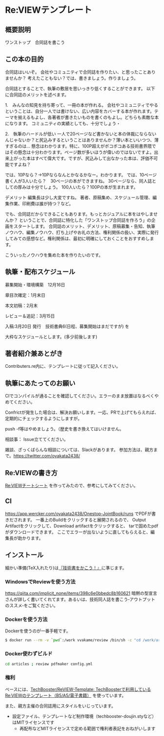 # Re:VIEWテンプレート

## 概要説明
ワンストップ　合同誌を書こう

## この本の目的
合同誌はいいぞ。
会社やコミュニティで合同誌を作りたい、と思ったことありませんか？
考えたこともない？では、書きましょう。作りましょう。

合同誌とすることで、執筆の敷居を思いっきり低くすることができます。
以下に合同誌のメリットを述べます。

1.　みんなの知見を持ち寄って、一冊の本が作れる。
会社やコミュニティでやるということは、自分一人では書けない、広い内容をカバーする本が作れます。テーマを揃えるもよし、各著者が書きたいものを書くのもよし。どちらも素敵な本になります。
コミュニティの実績としても、十分でしょう・


2.　執筆のハードルが低い
一人で20ページなど書かないと本の体裁にならないんじゃないか？と尻込みするということはありませんか？薄い本といいつつ、薄すぎるのは…
懸念はわかります。特に、100P超えがボコボコある技術書界隈ではその懸念は十分わかります。ページ数が多いほうが偉いのではないですよ。出来上がった本はすべて偉大です。ですが、尻込みして出なかった本は、評価不可能ですよね？

では、10Pなら？→10Pならなんとかなるかなー。わかります。
では、10ページ書く人が3人いたら？　30ページの本ができますね。
30ページなら、同人誌としての厚みは十分でしょう。
100人いたら？100Pの本が生まれます。


デメリット
編集長は少し大変ですね。
著者、原稿集め、スケジュール管理、編集作業、印刷費は誰が持つ？など。

でも、合同誌だからできることもあります。もっとカジュアルに本をはやしませんか？
ということで、合同誌に特化した「ワンストップ合同誌を作ろう」の企画をスタートします。
合同誌のメリット、デメリット、原稿募集・告知、執筆ノウハウ、編集ノウハウ、打ち上げやお礼の方法、権利関係の扱い、実際に発行してみての感想など。権利関係は、最初に明確にしておくことをおすすめします。


こういったノウハウを集めた本を作りたいのです。


## 執筆・配布スケジュール

募集開始・環境構築　12月16日

章目次確定：1月末日

本文初稿：2月末

レビュー＆追記：3月15日

入稿:3月20日 発行　技術書典6(日程、募集開始はまだですが) を

大枠なスケジュールとします。(多少前後します)

## 著者紹介兼あとがき
Contributers.re内に、テンプレートに従って記入ください。

## 執筆にあたってのお願い
CIでコンパイルが通ることを確認してください。エラーのまま放置はなるべくやめてください。

Confrictが発生した場合は、解決お願いします。一応、PRで上げてもらえれば、定期的にチェックするようにしますが。

push -f等はやめましょう。（歴史を書き換えてはいけません。

相談事：
Issue立ててください。

雑談、ざっくばらんな相談については、Slackがあります。
参加方法は、親方まで。https://twitter.com/oyakata2438/
## Re:VIEWの書き方

[Re:VIEWチートシート](https://gist.github.com/erukiti/c4e3189dda179a0f0b73299fb5787838) を作ってみたので、参考にしてみてください。

## CI
https://app.wercker.com/oyakata2438/Onestop-JointBook/runs
でPDFが書きだされます。
一番上のBuildをクリックすると展開されるので、
Output Artifactをクリックして、Download artifactをクリックすると、
tarで固めたpdfがダウンロードできます。
ここでエラーが出ないように直してもらえると、編集長が助かります。

## インストール

細かい準備(TeX入れたり)は[『技術書をかこう！』](https://github.com/TechBooster/C89-FirstStepReVIEW-v2)に準じます。

### WindowsでReviewを使う方法

https://qiita.com/implicit_none/items/398c6e0bbedc8b160621
暗黙の型宣言さんが詳しく書いてくれてます。あるいは、技術同人誌を書こう‐アウトプットのススメ‐をご覧ください。

### Dockerを使う方法

Dockerを使うのが一番手軽です。

```sh
$ docker run --rm -v `pwd`:/work vvakame/review /bin/sh -c "cd /work/articles ; review-pdfmaker config.yml"
```

### Docker使わずビルド

```sh
cd articles ; review pdfmaker config.yml
```

### 権利

ベースには、[TechBooster/ReVIEW\-Template: TechBoosterで利用しているRe:VIEWのテンプレート（B5/A5/電子書籍）](https://github.com/TechBooster/ReVIEW-Template) を使っています。

また、親方主催の合同誌用にスタイルをいじっています。

  * 設定ファイル、テンプレートなど制作環境（techbooster-doujin.styなど）はMITライセンスです
    * 再配布などMITライセンスで定める範囲で権利者表記をおねがいします

